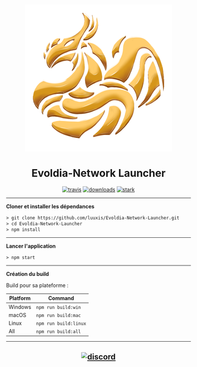 <p align="center"><img src="./app/assets/images/icon/icon.png" width="400px" height="400px" alt="Evoldia-Network"></p>

<h1 align="center">Evoldia-Network Launcher</h1>


[<p align="center">
<img src="https://img.shields.io/badge/build-stable-orange.svg?style=for-the-badge" alt="travis">](https://github.com/luuxis/launcher/releases) [<img src="https://img.shields.io/badge/version-v1.0.1%20alpha03-orange.svg?style=for-the-badge" alt="downloads">](https://github.com/luuxis/launcher/releases) [<img src="https://img.shields.io/badge/plateforme-win,%20mac,%20linux-blue.svg?style=for-the-badge"  height="28px" alt="stark">](https://github.com/luuxis/launcher/releases) </p>


---

**Cloner et installer les dépendances**

```console
> git clone https://github.com/luuxis/Evoldia-Network-Launcher.git
> cd Evoldia-Network-Launcher
> npm install
```

---

**Lancer l'application**

```console
> npm start
```
---

**Création du build**

Build pour sa plateforme :

| Platform    | Command              |
| ----------- | -------------------- |
| Windows  | `npm run build:win`   |
| macOS    | `npm run build:mac`   |
| Linux    | `npm run build:linux` |
| All    | `npm run build:all` |

---


[<p align="center"><img src="https://discordapp.com/api/guilds/819729377650278420/embed.png?style=banner4" alt="discord">](https://discord.gg/X54Qb9em9Y) 
---


[releases]: https://github.com/luuxis/launcher/releases 'releases'
[build]: https://github.com/luuxis/launcher/releases 'build'


